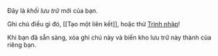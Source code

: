 Đây là *khối lưu trữ* mới của bạn.

Ghi chú điều gì đó, [[Tạo một liên kết]], hoặc thử [Trình nhập](https://help.obsidian.md/Plugins/Importer)!

Khi bạn đã sẵn sàng, xóa ghi chú này và biến kho lưu trữ này thành của riêng bạn.